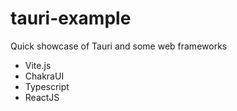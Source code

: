 # tauri-example

Quick showcase of Tauri and some web frameworks
- Vite.js
- ChakraUI
- Typescript
- ReactJS

